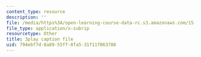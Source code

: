 ```yaml
---
content_type: resource
description: ''
file: /media/https%3A/open-learning-course-data-rc.s3.amazonaws.com/15-071-the-analytics-edge-spring-2017/794ebf7d8a8955ff8fa531f11f063788_j1d4_wrUEVs.vtt
file_type: application/x-subrip
resourcetype: Other
title: 3play caption file
uid: 794ebf7d-8a89-55ff-8fa5-31f11f063788
---
```

